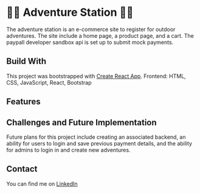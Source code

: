 # 🧗‍♂️ Adventure Station  🚵🏼

The adventure station is an e-commerce site to register for outdoor adventures. The site include a home page, a product page, and a cart. The paypall developer sandbox api is set up to submit mock payments. 


## Build With
This project was bootstrapped with [Create React App](https://github.com/facebook/create-react-app).
Frontend: HTML, CSS, JavaScript, React, Bootstrap 

## Features 

## Challenges and Future Implementation 
Future plans for this project include creating an associated backend, an ability for users to login and save previous payment details, and the ability for admins to login in and create new adventures. 

## Contact
You can find me on [LinkedIn](https://www.linkedin.com/in/jennifer-a-grenier/)
